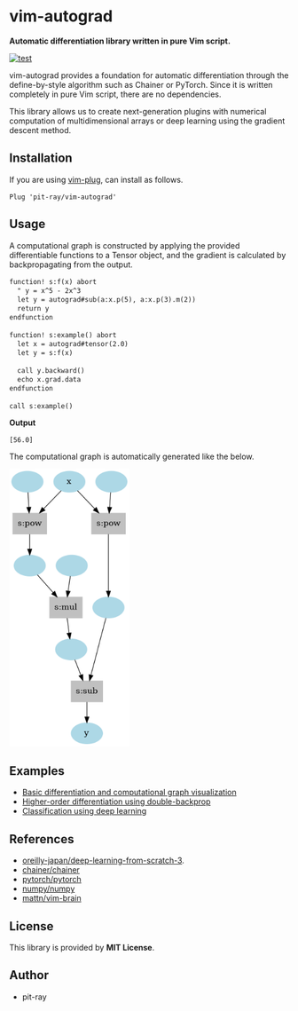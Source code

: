 # vim-autograd
**Automatic differentiation library written in pure Vim script.**

[![test](https://github.com/pit-ray/vim-autograd/actions/workflows/test.yml/badge.svg?branch=main)](https://github.com/pit-ray/vim-autograd/actions/workflows/test.yml)  

vim-autograd provides a foundation for automatic differentiation through the define-by-style algorithm such as Chainer or PyTorch. Since it is written completely in pure Vim script, there are no dependencies.

This library allows us to create next-generation plugins with numerical computation of multidimensional arrays or deep learning using the gradient descent method.


## Installation
If you are using [vim-plug](https://github.com/junegunn/vim-plug), can install as follows.

```vim
Plug 'pit-ray/vim-autograd'
```

## Usage

A computational graph is constructed by applying the provided differentiable functions to a Tensor object, and the gradient is calculated by backpropagating from the output.

```vim
function! s:f(x) abort
  " y = x^5 - 2x^3
  let y = autograd#sub(a:x.p(5), a:x.p(3).m(2))
  return y
endfunction

function! s:example() abort
  let x = autograd#tensor(2.0)
  let y = s:f(x)

  call y.backward()
  echo x.grad.data
endfunction

call s:example()
```

**Output**
```
[56.0]
```

The computational graph is automatically generated like the below.

<img src="examples/images/example1.png" height=500 />

## Examples
- [Basic differentiation and computational graph visualization](examples/README.md#simplest-differentiation)
- [Higher-order differentiation using double-backprop](examples/README.md#higher-order-differentiation)
- [Classification using deep learning](examples/README.md#classification-using-deep-learning)

## References
- [oreilly-japan/deep-learning-from-scratch-3](https://github.com/oreilly-japan/deep-learning-from-scratch-3).
- [chainer/chainer](https://github.com/chainer/chainer)
- [pytorch/pytorch](https://github.com/pytorch/pytorch)
- [numpy/numpy](https://github.com/numpy/numpy)
- [mattn/vim-brain](https://github.com/mattn/vim-brain)

## License
This library is provided by **MIT License**.

## Author
- pit-ray
